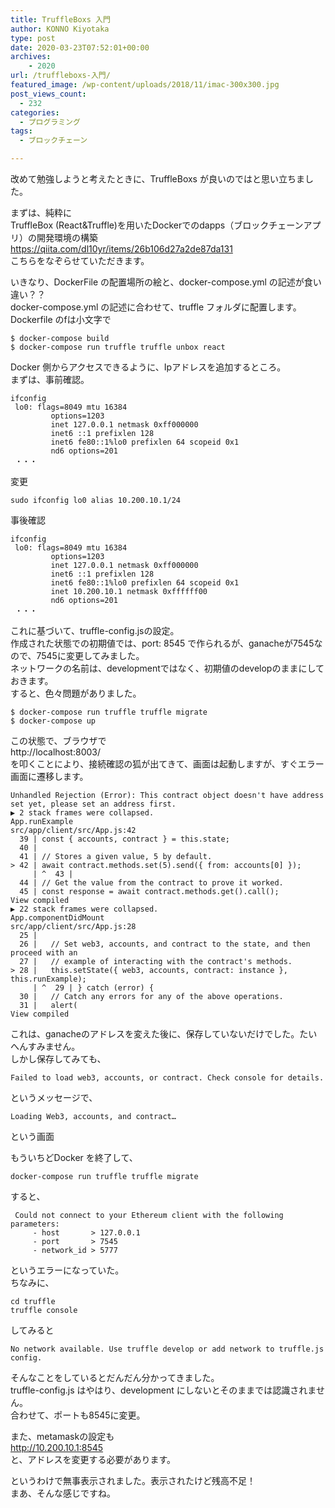 ```yaml
---
title: TruffleBoxs 入門
author: KONNO Kiyotaka
type: post
date: 2020-03-23T07:52:01+00:00
archives:
    - 2020
url: /truffleboxs-入門/
featured_image: /wp-content/uploads/2018/11/imac-300x300.jpg
post_views_count:
  - 232
categories:
  - プログラミング
tags:
  - ブロックチェーン

---
```

改めて勉強しようと考えたときに、TruffleBoxs が良いのではと思い立ちました。

まずは、純粋に  
TruffleBox (React&Truffle)を用いたDockerでのdapps（ブロックチェーンアプリ）の開発環境の構築  
<a href="https://qiita.com/dl10yr/items/26b106d27a2de87da131" target="_blank" rel="noreferrer noopener" aria-label="https://qiita.com/dl10yr/items/26b106d27a2de87da131 (opens in a new tab)">https://qiita.com/dl10yr/items/26b106d27a2de87da131</a>  
こちらをなぞらせていただきます。

いきなり、DockerFile の配置場所の絵と、docker-compose.yml の記述が食い違い？？  
docker-compose.yml の記述に合わせて、truffle フォルダに配置します。  
Dockerfile のfは小文字で

<pre class="wp-block-code"><code>$ docker-compose build
$ docker-compose run truffle truffle unbox react</code></pre>

Docker 側からアクセスできるように、Ipアドレスを追加するところ。  
まずは、事前確認。

<pre class="wp-block-code"><code>ifconfig
 lo0: flags=8049 mtu 16384
         options=1203
         inet 127.0.0.1 netmask 0xff000000 
         inet6 ::1 prefixlen 128 
         inet6 fe80::1%lo0 prefixlen 64 scopeid 0x1 
         nd6 options=201
 ・・・</code></pre>

変更

<pre class="wp-block-code"><code>sudo ifconfig lo0 alias 10.200.10.1/24</code></pre>

事後確認

<pre class="wp-block-code"><code>ifconfig
 lo0: flags=8049 mtu 16384
         options=1203
         inet 127.0.0.1 netmask 0xff000000 
         inet6 ::1 prefixlen 128 
         inet6 fe80::1%lo0 prefixlen 64 scopeid 0x1 
         inet 10.200.10.1 netmask 0xffffff00 
         nd6 options=201
 ・・・</code></pre>

これに基づいて、truffle-config.jsの設定。  
作成された状態での初期値では、port: 8545 で作られるが、ganacheが7545なので、7545に変更してみました。  
ネットワークの名前は、developmentではなく、初期値のdevelopのままにしておきます。  
すると、色々問題がありました。

<pre class="wp-block-code"><code>$ docker-compose run truffle truffle migrate
$ docker-compose up</code></pre>

この状態で、ブラウザで  
http://localhost:8003/  
を叩くことにより、接続確認の狐が出てきて、画面は起動しますが、すぐエラー画面に遷移します。

<pre class="wp-block-code"><code>Unhandled Rejection (Error): This contract object doesn't have address set yet, please set an address first.
▶ 2 stack frames were collapsed.
App.runExample
src/app/client/src/App.js:42
  39 | const { accounts, contract } = this.state;
  40 | 
  41 | // Stores a given value, 5 by default.
> 42 | await contract.methods.set(5).send({ from: accounts&#91;0] });
     | ^  43 | 
  44 | // Get the value from the contract to prove it worked.
  45 | const response = await contract.methods.get().call();
View compiled
▶ 22 stack frames were collapsed.
App.componentDidMount
src/app/client/src/App.js:28
  25 | 
  26 |   // Set web3, accounts, and contract to the state, and then proceed with an
  27 |   // example of interacting with the contract's methods.
> 28 |   this.setState({ web3, accounts, contract: instance }, this.runExample);
     | ^  29 | } catch (error) {
  30 |   // Catch any errors for any of the above operations.
  31 |   alert(
View compiled</code></pre>

これは、ganacheのアドレスを変えた後に、保存していないだけでした。たいへんすみません。  
しかし保存してみても、

<pre class="wp-block-code"><code>Failed to load web3, accounts, or contract. Check console for details.</code></pre>

というメッセージで、

<pre class="wp-block-code"><code>Loading Web3, accounts, and contract…</code></pre>

という画面

もういちどDocker を終了して、

<pre class="wp-block-code"><code>docker-compose run truffle truffle migrate</code></pre>

すると、

<pre class="wp-block-code"><code> Could not connect to your Ethereum client with the following parameters:
     - host       > 127.0.0.1
     - port       > 7545
     - network_id > 5777</code></pre>

というエラーになっていた。  
ちなみに、

<pre class="wp-block-code"><code>cd truffle
truffle console</code></pre>

してみると

<pre class="wp-block-code"><code>No network available. Use truffle develop or add network to truffle.js config.</code></pre>

そんなことをしているとだんだん分かってきました。  
truffle-config.js はやはり、development にしないとそのままでは認識されません。  
合わせて、ポートも8545に変更。

また、metamaskの設定も  
http://10.200.10.1:8545  
と、アドレスを変更する必要があります。

というわけで無事表示されました。表示されたけど残高不足！  
まあ、そんな感じですね。<figure class="wp-block-image size-large">

<img src="https://i0.wp.com/www.programmers-office.ml/wp-content/uploads/2020/03/スクリーンショット-2020-03-23-16.28.17.png?ssl=1" alt="" class="wp-image-3263" srcset="https://i0.wp.com/www.programmers-office.ml/wp-content/uploads/2020/03/スクリーンショット-2020-03-23-16.28.17.png?w=320&ssl=1 320w, https://i0.wp.com/www.programmers-office.ml/wp-content/uploads/2020/03/スクリーンショット-2020-03-23-16.28.17.png?resize=194%2C300&ssl=1 194w" sizes="(max-width: 320px) 100vw, 320px" data-recalc-dims="1" /> </figure>